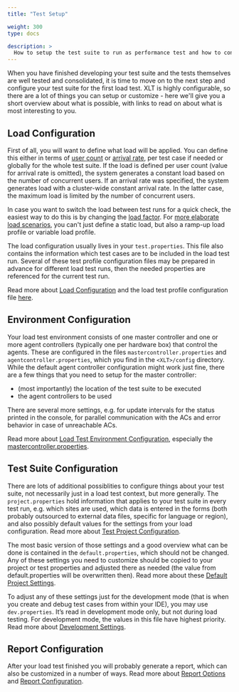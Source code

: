 ```yaml
---
title: "Test Setup"

weight: 300
type: docs

description: >
  How to setup the test suite to run as performance test and how to configure the load.
---
```


When you have finished developing your test suite and the tests themselves are well tested and consolidated, it is time to move on to the next step and configure your test suite for the first load test. XLT is highly configurable, so there are a lot of things you can setup or customize - here we'll give you a short overview about what is possible, with links to read on about what is most interesting to you. 

## Load Configuration 
First of all, you will want to define what load will be applied. You can define this either in terms of [user count](../../11-glossary/#concurrent-users) or [arrival rate](../../11-glossary/#constant-arrival-rate), per test case if needed or globally for the whole test suite. If the load is defined per user count (value for arrival rate is omitted), the system generates a constant load based on the number of concurrent users. If an arrival rate was specified, the system generates load with a cluster-wide constant arrival rate. In the latter case, the maximum load is limited by the number of concurrent users. 

In case you want to switch the load between test runs for a quick check, the easiest way to do this is by changing the [load factor](../470-load-configuration/#load-factor). For [more elaborate load scenarios](../470-load-configuration/#load-profiles), you can't just define a static load, but also a ramp-up load profile or variable load profile. 

The load configuration usually lives in your `test.properties`. This file also contains the information which test cases are to be included in the load test run. Several of these test profile configuration files may be prepared in advance for different load test runs, then the needed properties are referenced for the current test run.

Read more about [Load Configuration](../470-load-configuration) and the load test profile configuration file [here](../480-test-suite-configuration/#load-test-profile-configuration).

## Environment Configuration
Your load test environment consists of one master controller and one or more agent controllers (typically one per hardware box) that control the agents. These are configured in the files `mastercontroller.properties` and `agentcontroller.properties`, which you find in the `<XLT>/config` directory. While the default agent controller configuration might work just fine, there are a few things that you need to setup for the master controller:

* (most importantly) the location of the test suite to be executed
* the agent controllers to be used

There are several more settings, e.g. for update intervals for the status printed in the console, for parallel communication with the ACs and error behavior in case of unreachable ACs.

Read more about [Load Test Environment Configuration](../490-environment-configuration), especially the [mastercontroller.properties](../490-environment-configuration/#master-controller-configuration).  

## Test Suite Configuration

There are lots of additional possiblities to configure things about your test suite, not necessarily just in a load test context, but more generally. The `project.properties` hold information that applies to your test suite in every test run, e.g. which sites are used, which data is entered in the forms (both probably outsourced to external data files, specific for language or region), and also possibly default values for the settings from your load configuration. Read more about [Test Project Configuration](../480-test-suite-configuration/#test-project-configuration).

The most basic version of those settings and a good overview what can be done is contained in the `default.properties`, which should not be changed. Any of these settings you need to customize should be copied to your project or test properties and adjusted there as needed (the value from default.properties will be overwritten then). Read more about these [Default Project Settings](../480-test-suite-configuration/#default-configuration).

To adjust any of these settings just for the development mode (that is when you create and debug test cases from within your IDE), you may use `dev.properties`. It’s read in development mode only, but not during load testing. For development mode, the values in this file have highest priority. Read more about [Development Settings](../480-test-suite-configuration/#development-environment-configuration).

## Report Configuration

After your load test finished you will probably generate a report, which can also be customized in a number of ways. Read more about [Report Options](../540-report-options/) and [Report Configuration](../550-report-configuration/).


